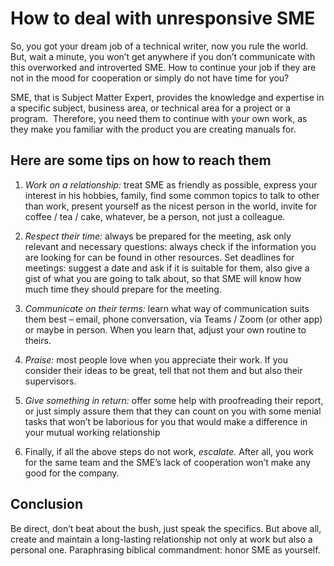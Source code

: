 # How to deal with unresponsive SME #

So, you got your dream job of a technical writer, now you rule the world. But, wait a minute, you won’t get anywhere if you don’t communicate with this overworked and introverted SME. How to continue your job if they are not in the mood for cooperation or simply do not have time for you?

SME, that is Subject Matter Expert, provides the knowledge and expertise in a specific subject, business area, or technical area for a project or a program.  Therefore, you need them to continue with your own work, as they make you familiar with the product you are creating manuals for.

## Here are some tips on how to reach them ##

 1. *Work on a relationship:* treat SME as friendly as possible, express your interest in his hobbies, family, find some common topics to talk to other than work, present yourself as the nicest person in the world, invite for coffee / tea / cake, whatever, be a person, not just a colleague.

2. *Respect their time:* always be prepared for the meeting, ask only relevant and necessary questions: always check if the information you are looking for can be  found in other resources.
Set deadlines for meetings: suggest a date and ask if it is suitable for them, also give a gist of what you are going to talk about, so that SME will know how much time they should prepare for the meeting.

3. *Communicate on their terms:* learn what way of communication suits them best – email, phone conversation, via Teams / Zoom (or other app) or maybe in person.  When you learn that, adjust your own routine to theirs.

4. *Praise:* most people love when you appreciate their work. If you consider their ideas to be great, tell that not them and but also their supervisors.

5. *Give something in return:* offer some help with proofreading their report, or just simply assure them that they can count on you with some menial tasks that won’t be laborious for you that would make a difference in your mutual working relationship
   
6. Finally, if all the above steps do not work, *escalate.* After all, you work for the same team and the SME’s lack of cooperation won’t make any good for the company.

## Conclusion ##
Be direct, don’t beat about the bush, just speak the specifics. But above all, create and maintain a long-lasting relationship not only at work but also a personal one. Paraphrasing biblical commandment: honor SME as yourself.
